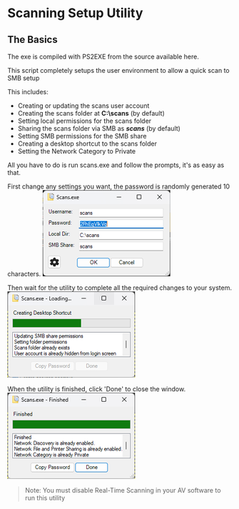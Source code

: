 # **Scanning Setup Utility**
## The Basics

The exe is compiled with PS2EXE from the source available here.

This script completely setups the user environment to allow a quick scan to SMB setup

This includes:
- Creating or updating the scans user account
- Creating the scans folder at **C:\scans** (by default)
- Setting local permissions for the scans folder
- Sharing the scans folder via SMB as ***scans*** (by default)
- Setting SMB permissions for the SMB share
- Creating a desktop shortcut to the scans folder
- Setting the Network Category to Private

All you have to do is run scans.exe and follow the prompts, it's as easy as that.

First change any settings you want, the password is randomly generated 10 characters.
![Setup](https://github.com/mstrhakr/scans/blob/8278e8857e73fb1e950445fa734a13b6c6588c3d/img/scans-setup.png)

Then wait for the utility to complete all the required changes to your system.
![Loading](https://github.com/mstrhakr/scans/blob/8278e8857e73fb1e950445fa734a13b6c6588c3d/img/scans-loading.png)

When the utility is finished, click 'Done' to close the window.
![Finished](https://github.com/mstrhakr/scans/blob/8278e8857e73fb1e950445fa734a13b6c6588c3d/img/scans-finished.png)

> Note: You must disable Real-Time Scanning in your AV software to run this utility
